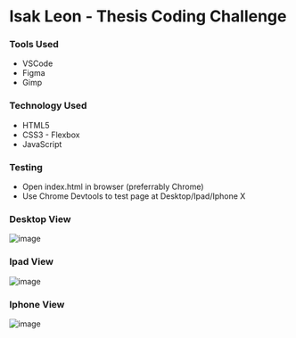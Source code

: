 # Isak Leon - Thesis Coding Challenge  
  
### Tools Used  
* VSCode  
* Figma  
* Gimp  
  
### Technology Used  
 * HTML5  
 * CSS3 - Flexbox  
 * JavaScript  
   
### Testing  
* Open index.html in browser (preferrably Chrome)  
* Use Chrome Devtools to test page at Desktop/Ipad/Iphone X
  
### Desktop View  
![image](https://user-images.githubusercontent.com/56734437/94608907-195a3d80-026c-11eb-9770-4845bf430506.png)  
  
### Ipad View  
![image](https://user-images.githubusercontent.com/56734437/94609001-3989fc80-026c-11eb-8058-409ee437322a.png)  
  
### Iphone View  
![image](https://user-images.githubusercontent.com/56734437/94609071-558d9e00-026c-11eb-826b-93399ec249de.png)
